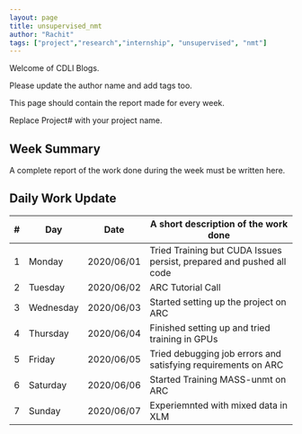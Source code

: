 ```yaml
---
layout: page
title: unsupervised_nmt
author: "Rachit"
tags: ["project","research","internship", "unsupervised", "nmt"]
---
```

Welcome of CDLI Blogs.

Please update the author name and add tags too. 

This page should contain the report made for every week.

Replace Project# with your project name.

## Week Summary

A complete report of the work done during the week must be written here. 


## Daily Work Update

|\#|Day|Date|A short description of the work done|  
|---	|---	|---	|---	|  
|1   	| Monday 	|   2020/06/01	|  Tried Training but CUDA Issues persist, prepared and pushed all code 	|  
|2   	| Tuesday  	|   2020/06/02	|  ARC Tutorial Call 	|  
|3   	| Wednesday  	|  2020/06/03 	|  Started setting up the project on ARC 	|  
|4   	| Thursday  	|   2020/06/04	|  Finished setting up and tried training in GPUs 	|  
|5   	| Friday  	|   2020/06/05	|  Tried debugging job errors and satisfying requirements on ARC 	|  
|6   	| Saturday  	|   2020/06/06	|  Started Training MASS-unmt on ARC 	|  
|7   	| Sunday  	|   2020/06/07	|  Experiemnted with mixed data in XLM 	|  
